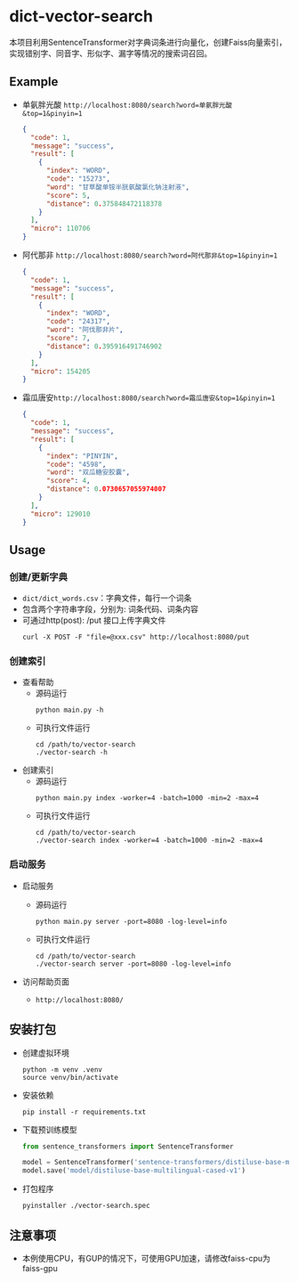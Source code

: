 # dict-vector-search
本项目利用SentenceTransformer对字典词条进行向量化，创建Faiss向量索引，实现错别字、同音字、形似字、漏字等情况的搜索词召回。

## Example
- 单氨胖光酸 <code>http://localhost:8080/search?word=单氨胖光酸&top=1&pinyin=1</code>
    ```json
    {
      "code": 1,
      "message": "success",
      "result": [
        {
          "index": "WORD",
          "code": "15273",
          "word": "甘草酸单铵半胱氨酸氯化钠注射液",
          "score": 5,
          "distance": 0.375848472118378
        }
      ],
      "micro": 110706
    }
    ```
- 阿代那非 <code>http://localhost:8080/search?word=阿代那非&top=1&pinyin=1</code>
    ```json
    {
      "code": 1,
      "message": "success",
      "result": [
        {
          "index": "WORD",
          "code": "24317",
          "word": "阿伐那非片",
          "score": 7,
          "distance": 0.395916491746902
        }
      ],
      "micro": 154205
    }
    ```
- 霜瓜唐安<code>http://localhost:8080/search?word=霜瓜唐安&top=1&pinyin=1</code>
    ```json
    {
      "code": 1,
      "message": "success",
      "result": [
        {
          "index": "PINYIN",
          "code": "4598",
          "word": "双瓜糖安胶囊",
          "score": 4,
          "distance": 0.0730657055974007
        }
      ],
      "micro": 129010
    }
    ```
## Usage

### 创建/更新字典
- `dict/dict_words.csv`：字典文件，每行一个词条
- 包含两个字符串字段，分别为: 词条代码、词条内容
- 可通过http(post): /put 接口上传字典文件
    ```shell
    curl -X POST -F "file=@xxx.csv" http://localhost:8080/put
    ```
  
### 创建索引
- 查看帮助
    - 源码运行
        ```shell
        python main.py -h
        ```
    - 可执行文件运行
        ```shell
        cd /path/to/vector-search
        ./vector-search -h
        ```
- 创建索引
  - 源码运行
      ```shell
      python main.py index -worker=4 -batch=1000 -min=2 -max=4
      ```
  - 可执行文件运行
      ```shell
      cd /path/to/vector-search
      ./vector-search index -worker=4 -batch=1000 -min=2 -max=4
      ``` 
    
### 启动服务
- 启动服务
    - 源码运行
        ```shell
        python main.py server -port=8080 -log-level=info
        ```
    - 可执行文件运行
        ```shell
        cd /path/to/vector-search
        ./vector-search server -port=8080 -log-level=info
        ```

- 访问帮助页面
    - <code>http://localhost:8080/</code>

## 安装打包
- 创建虚拟环境
    ```shell
    python -m venv .venv
    source venv/bin/activate
    ```
- 安装依赖
    ```shell
    pip install -r requirements.txt
    ```
- 下载预训练模型
    ```python
    from sentence_transformers import SentenceTransformer
    
    model = SentenceTransformer('sentence-transformers/distiluse-base-multilingual-cased-v1')
    model.save('model/distiluse-base-multilingual-cased-v1')
    ```
- 打包程序
    ```shell
    pyinstaller ./vector-search.spec
    ```
  
## 注意事项
- 本例使用CPU，有GUP的情况下，可使用GPU加速，请修改faiss-cpu为faiss-gpu
